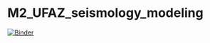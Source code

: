 # M2_UFAZ_seismology_modeling

[![Binder](https://mybinder.org/badge_logo.svg)](https://mybinder.org/v2/gh/zigdim/M2_UFAZ_seismology_modeling/HEAD)
